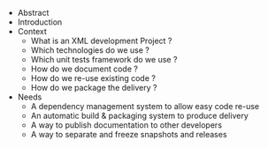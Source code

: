  - Abstract
 - Introduction
 - Context
    - What is an XML development Project ?
    - Which technologies do we use ?
    - Which unit tests framework do we use ?
    - How do we document code ?
    - How do we re-use existing code ?
    - How do we package the delivery ?
 - Needs
    - A dependency management system to allow easy code re-use
    - An automatic build & packaging system to produce delivery
    - A way to publish documentation to other developers
    - A way to separate and freeze snapshots and releases 